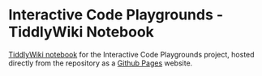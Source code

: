 # Interactive Code Playgrounds - TiddlyWiki Notebook

[TiddlyWiki notebook](https://lucademenego99.github.io/icp-tiddlywiki/) for the Interactive Code Playgrounds project, hosted directly from the repository as a [Github Pages](https://pages.github.com/) website.
